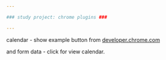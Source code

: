```yaml
---

### study project: chrome plugins ###

---
```


calendar - show example button from [developer.chrome.com](https://developer.chrome.com/extensions/getstarted)

and form data - click for view calendar.


